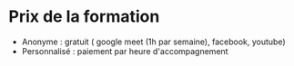 
# Prix de la formation

<!-- g layout : t 12-5 p-100 -->

- Anonyme : gratuit ( google meet (1h par semaine), facebook, youtube)
- Personnalisé : paiement par heure d'accompagnement

